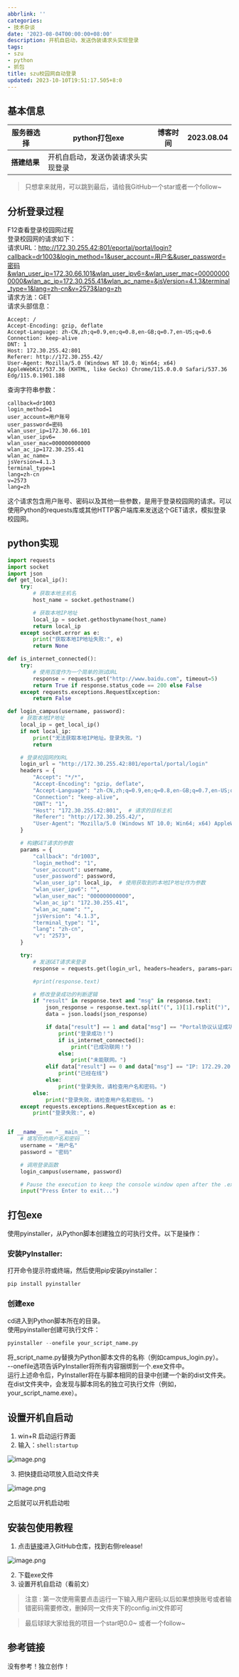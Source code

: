 ```yaml
---
abbrlink: ''
categories:
- 技术杂谈
date: '2023-08-04T00:00:00+08:00'
description: 开机自启动，发送伪装请求头实现登录
tags:
- szu
- python
- 抓包
title: szu校园网自动登录
updated: 2023-10-10T19:51:17.505+8:0
---
```

<a name="ILMNh"></a>

## 基本信息


| **服务器选择** | python打包exe                      | **博客时间** | 2023.08.04 |
| -------------- | ---------------------------------- | ------------ | ---------- |
| **搭建结果**   | 开机自启动，发送伪装请求头实现登录 |              |            |

> 只想拿来就用，可以跳到最后，请给我GitHub一个star或者一个follow~
> <a name="XItAT"></a>

## 分析登录过程

F12查看登录校园网过程<br />登录校园网的请求如下：<br />请求URL：http://172.30.255.42:801/eportal/portal/login?callback=dr1003&login_method=1&user_account=用户名&user_password=密码&wlan_user_ip=172.30.66.101&wlan_user_ipv6=&wlan_user_mac=000000000000&wlan_ac_ip=172.30.255.41&wlan_ac_name=&jsVersion=4.1.3&terminal_type=1&lang=zh-cn&v=2573&lang=zh<br />请求方法：GET<br />请求头部信息：

```http
Accept: /
Accept-Encoding: gzip, deflate
Accept-Language: zh-CN,zh;q=0.9,en;q=0.8,en-GB;q=0.7,en-US;q=0.6
Connection: keep-alive
DNT: 1
Host: 172.30.255.42:801
Referer: http://172.30.255.42/
User-Agent: Mozilla/5.0 (Windows NT 10.0; Win64; x64) AppleWebKit/537.36 (KHTML, like Gecko) Chrome/115.0.0.0 Safari/537.36 Edg/115.0.1901.188
```

查询字符串参数：

```http
callback=dr1003
login_method=1
user_account=用户账号
user_password=密码
wlan_user_ip=172.30.66.101
wlan_user_ipv6=
wlan_user_mac=000000000000
wlan_ac_ip=172.30.255.41
wlan_ac_name=
jsVersion=4.1.3
terminal_type=1
lang=zh-cn
v=2573
lang=zh
```

这个请求包含用户账号、密码以及其他一些参数，是用于登录校园网的请求。可以使用Python的requests库或其他HTTP客户端库来发送这个GET请求，模拟登录校园网。
<a name="pam1D"></a>

## python实现

```python
import requests
import socket
import json
def get_local_ip():
    try:
        # 获取本地主机名
        host_name = socket.gethostname()

        # 获取本地IP地址
        local_ip = socket.gethostbyname(host_name)
        return local_ip
    except socket.error as e:
        print("获取本地IP地址失败:", e)
        return None

def is_internet_connected():
    try:
        # 使用百度作为一个简单的测试URL
        response = requests.get("http://www.baidu.com", timeout=5)
        return True if response.status_code == 200 else False
    except requests.exceptions.RequestException:
        return False

def login_campus(username, password):
    # 获取本地IP地址
    local_ip = get_local_ip()
    if not local_ip:
        print("无法获取本地IP地址。登录失败。")
        return

    # 登录校园网的URL
    login_url = "http://172.30.255.42:801/eportal/portal/login"
    headers = {
        "Accept": "*/*",
        "Accept-Encoding": "gzip, deflate",
        "Accept-Language": "zh-CN,zh;q=0.9,en;q=0.8,en-GB;q=0.7,en-US;q=0.6",
        "Connection": "keep-alive",
        "DNT": "1",
        "Host": "172.30.255.42:801",  # 请求的目标主机
        "Referer": "http://172.30.255.42/",
        "User-Agent": "Mozilla/5.0 (Windows NT 10.0; Win64; x64) AppleWebKit/537.36 (KHTML, like Gecko) Chrome/115.0.0.0 Safari/537.36 Edg/115.0.1901.188"
    }

    # 构建GET请求的参数
    params = {
        "callback": "dr1003",
        "login_method": "1",
        "user_account": username,
        "user_password": password,
        "wlan_user_ip": local_ip,  # 使用获取到的本地IP地址作为参数
        "wlan_user_ipv6": "",
        "wlan_user_mac": "000000000000",
        "wlan_ac_ip": "172.30.255.41",
        "wlan_ac_name": "",
        "jsVersion": "4.1.3",
        "terminal_type": "1",
        "lang": "zh-cn",
        "v": "2573",
    }

    try:
        # 发送GET请求来登录
        response = requests.get(login_url, headers=headers, params=params)

        #print(response.text)

        # 修改登录成功的判断逻辑
        if "result" in response.text and "msg" in response.text:
            json_response = response.text.split("(", 1)[1].rsplit(")", 1)[0]
            data = json.loads(json_response)

            if data["result"] == 1 and data["msg"] == "Portal协议认证成功！":
                print("登录成功！")
                if is_internet_connected():
                    print("已成功联网！")
                else:
                    print("未能联网。")
            elif data["result"] == 0 and data["msg"] == "IP: 172.29.20.95 已经在线！" and data["ret_code"] == 2:
                print("已经在线")
            else:
                print("登录失败，请检查用户名和密码。")
        else:
            print("登录失败，请检查用户名和密码。")
    except requests.exceptions.RequestException as e:
        print("登录失败:", e)


if __name__ == "__main__":
    # 填写你的用户名和密码
    username = "用户名"
    password = "密码"

    # 调用登录函数
    login_campus(username, password)

    # Pause the execution to keep the console window open after the .exe finishes running
    input("Press Enter to exit...")
```

<a name="XH33X"></a>

## 打包exe

使用pyinstaller，从Python脚本创建独立的可执行文件。以下是操作：
<a name="IDkC1"></a>

### 安装PyInstaller:

打开命令提示符或终端，然后使用pip安装pyinstaller：

```python
pip install pyinstaller
```

<a name="b8Mhv"></a>

### 创建exe

cd进入到Python脚本所在的目录。<br />使用pyinstaller创建可执行文件：

```python
pyinstaller --onefile your_script_name.py
```

将_script_name.py替换为Python脚本文件的名称（例如campus_login.py）。<br />--onefile选项告诉PyInstaller将所有内容捆绑到一个.exe文件中。<br />运行上述命令后，PyInstaller将在与脚本相同的目录中创建一个新的dist文件夹。在dist文件夹中，会发现与脚本同名的独立可执行文件（例如，your_script_name.exe）。
<a name="yxuwO"></a>

## 设置开机自启动

1. win+R 启动运行界面
2. 输入：`shell:startup`

![image.png](https://raw.githubusercontent.com/LossInWind/giscus_talk/main/szu01.png)

3. 把快捷启动项放入启动文件夹

![image.png](https://raw.githubusercontent.com/LossInWind/giscus_talk/main/szu02.png)

之后就可以开机启动啦

## 安装包使用教程

1. 点击[链接](https://github.com/LossInWind/szu_autolog)进入GitHub仓库，找到右侧release!

![image.png](https://raw.githubusercontent.com/LossInWind/giscus_talk/main/szu03.png)

2. 下载exe文件
3. 设置开机自启动（看前文）

> 注意 : 第一次使用需要点击运行一下输入用户密码;以后如果想换账号或者输错密码需要修改，删掉同一文件夹下的config.ini文件即可

> 最后球球大家给我的项目一个star吧0.0~ 或者一个follow~

<a name="mTlRt"></a>

## 参考链接

没有参考！独立创作！
